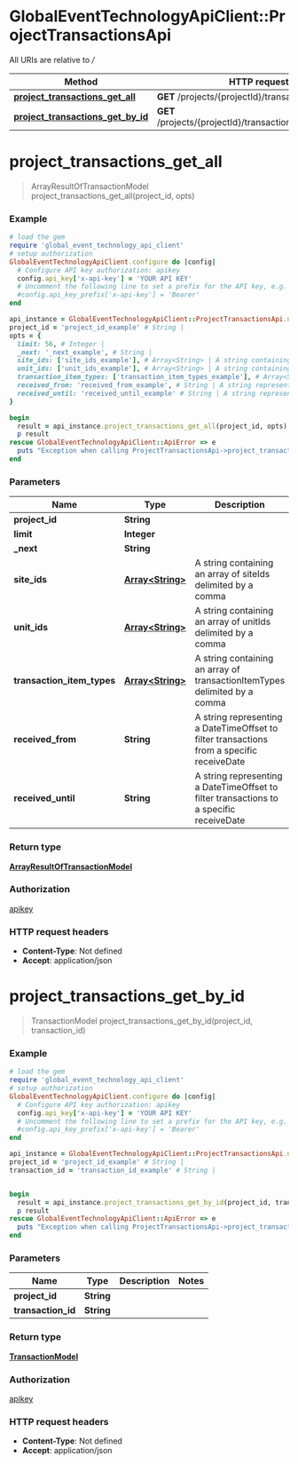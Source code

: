 # GlobalEventTechnologyApiClient::ProjectTransactionsApi

All URIs are relative to */*

Method | HTTP request | Description
------------- | ------------- | -------------
[**project_transactions_get_all**](ProjectTransactionsApi.md#project_transactions_get_all) | **GET** /projects/{projectId}/transactions | 
[**project_transactions_get_by_id**](ProjectTransactionsApi.md#project_transactions_get_by_id) | **GET** /projects/{projectId}/transactions/{transactionId} | 

# **project_transactions_get_all**
> ArrayResultOfTransactionModel project_transactions_get_all(project_id, opts)



### Example
```ruby
# load the gem
require 'global_event_technology_api_client'
# setup authorization
GlobalEventTechnologyApiClient.configure do |config|
  # Configure API key authorization: apikey
  config.api_key['x-api-key'] = 'YOUR API KEY'
  # Uncomment the following line to set a prefix for the API key, e.g. 'Bearer' (defaults to nil)
  #config.api_key_prefix['x-api-key'] = 'Bearer'
end

api_instance = GlobalEventTechnologyApiClient::ProjectTransactionsApi.new
project_id = 'project_id_example' # String | 
opts = { 
  limit: 56, # Integer | 
  _next: '_next_example', # String | 
  site_ids: ['site_ids_example'], # Array<String> | A string containing an array of siteIds delimited by a comma
  unit_ids: ['unit_ids_example'], # Array<String> | A string containing an array of unitIds delimited by a comma
  transaction_item_types: ['transaction_item_types_example'], # Array<String> | A string containing an array of transactionItemTypes delimited by a comma
  received_from: 'received_from_example', # String | A string representing a DateTimeOffset to filter transactions from a specific receiveDate
  received_until: 'received_until_example' # String | A string representing a DateTimeOffset to filter transactions to a specific receiveDate
}

begin
  result = api_instance.project_transactions_get_all(project_id, opts)
  p result
rescue GlobalEventTechnologyApiClient::ApiError => e
  puts "Exception when calling ProjectTransactionsApi->project_transactions_get_all: #{e}"
end
```

### Parameters

Name | Type | Description  | Notes
------------- | ------------- | ------------- | -------------
 **project_id** | **String**|  | 
 **limit** | **Integer**|  | [optional] 
 **_next** | **String**|  | [optional] 
 **site_ids** | [**Array&lt;String&gt;**](String.md)| A string containing an array of siteIds delimited by a comma | [optional] 
 **unit_ids** | [**Array&lt;String&gt;**](String.md)| A string containing an array of unitIds delimited by a comma | [optional] 
 **transaction_item_types** | [**Array&lt;String&gt;**](String.md)| A string containing an array of transactionItemTypes delimited by a comma | [optional] 
 **received_from** | **String**| A string representing a DateTimeOffset to filter transactions from a specific receiveDate | [optional] 
 **received_until** | **String**| A string representing a DateTimeOffset to filter transactions to a specific receiveDate | [optional] 

### Return type

[**ArrayResultOfTransactionModel**](ArrayResultOfTransactionModel.md)

### Authorization

[apikey](../README.md#apikey)

### HTTP request headers

 - **Content-Type**: Not defined
 - **Accept**: application/json



# **project_transactions_get_by_id**
> TransactionModel project_transactions_get_by_id(project_id, transaction_id)



### Example
```ruby
# load the gem
require 'global_event_technology_api_client'
# setup authorization
GlobalEventTechnologyApiClient.configure do |config|
  # Configure API key authorization: apikey
  config.api_key['x-api-key'] = 'YOUR API KEY'
  # Uncomment the following line to set a prefix for the API key, e.g. 'Bearer' (defaults to nil)
  #config.api_key_prefix['x-api-key'] = 'Bearer'
end

api_instance = GlobalEventTechnologyApiClient::ProjectTransactionsApi.new
project_id = 'project_id_example' # String | 
transaction_id = 'transaction_id_example' # String | 


begin
  result = api_instance.project_transactions_get_by_id(project_id, transaction_id)
  p result
rescue GlobalEventTechnologyApiClient::ApiError => e
  puts "Exception when calling ProjectTransactionsApi->project_transactions_get_by_id: #{e}"
end
```

### Parameters

Name | Type | Description  | Notes
------------- | ------------- | ------------- | -------------
 **project_id** | **String**|  | 
 **transaction_id** | **String**|  | 

### Return type

[**TransactionModel**](TransactionModel.md)

### Authorization

[apikey](../README.md#apikey)

### HTTP request headers

 - **Content-Type**: Not defined
 - **Accept**: application/json



